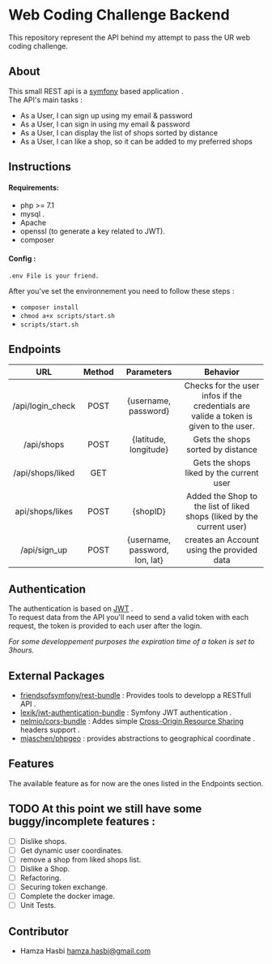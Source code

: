 
# Web Coding Challenge Backend  
  
This repository represent the API behind my attempt to pass the UR web coding challenge.  
  
## About   
This small REST api is a  [symfony](https://symfony.com/4) based application .  
The API's main tasks :   
- As a User, I can sign up using my email & password  
- As a User, I can sign in using my email & password  
- As a User, I can display the list of shops sorted by distance  
- As a User, I can like a shop, so it can be added to my preferred shops  

## Instructions  
  #### Requirements:

 - php >= 7.1
 - mysql .
 - Apache
 - openssl (to generate a key related to JWT).
 - composer
#### Config :

    .env File is your friend.

After you've set the environnement you need to follow these steps :  
  
 - `composer install`  
 - `chmod a+x scripts/start.sh`  
 - `scripts/start.sh`   
  
## Endpoints  
| URL |  Method| Parameters |  Behavior|  
|:--:|:--:|:--:|:--:|  
|  /api/login_check| POST  |  {username, password}| Checks for the user infos if the credentials are valide a token is given to the user. |  
|  /api/shops| POST | {latitude, longitude} | Gets the shops sorted by distance |  
|  /api/shops/liked| GET |  | Gets the shops liked by the current user |  
|  api/shops/likes| POST | {shopID} | Added the Shop to the list of liked shops (liked by the current user)|  
|  /api/sign_up| POST |  {username, password, lon, lat}| creates an Account using the provided data |  
  
## Authentication   
The authentication is based on [JWT](https://jwt.io/) .  
To request data from the API you'll need to send a valid token with each request, the token is provided to each user after the login.  
  
*For some developpement purposes the expiration time of a token is set to 3hours.*  
## External Packages  
  
 - [friendsofsymfony/rest-bundle](https://github.com/FriendsOfSymfony/FOSRestBundle) : Provides tools to developp a RESTfull API .  
 - [lexik/jwt-authentication-bundle](https://github.com/lexik/LexikJWTAuthenticationBundle) : Symfony JWT authentication .  
 - [nelmio/cors-bundle](https://github.com/nelmio/NelmioCorsBundle) : Addes simple [Cross-Origin Resource Sharing](http://enable-cors.org/) headers support .  
 - [mjaschen/phpgeo](https://github.com/mjaschen/phpgeo) : provides abstractions to geographical coordinate .  
## Features  
  The available feature as for now are the ones listed in the Endpoints section.  
## TODO At this point we still have some buggy/incomplete features :  
 - [ ] Dislike shops.  
 - [ ] Get dynamic user coordinates.  
 - [ ] remove a shop from liked shops list.  
 - [ ] Dislike a Shop.  
 - [ ] Refactoring.  
 - [ ] Securing token exchange. 
 - [ ] Complete the docker image. 
 - [ ] Unit Tests.   
## Contributor  
 - Hamza Hasbi [hamza.hasbi@gmail.com](mailto:hamza.hasbi@gmail.com)